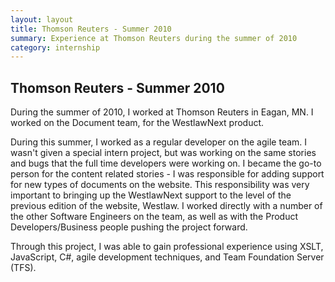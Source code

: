 ```yaml
---
layout: layout
title: Thomson Reuters - Summer 2010
summary: Experience at Thomson Reuters during the summer of 2010
category: internship
---
```


## Thomson Reuters - Summer 2010

During the summer of 2010, I worked at Thomson Reuters in Eagan, MN. I worked on the Document team, for the WestlawNext product.

During this summer, I worked as a regular developer on the agile team. I wasn't given a special intern project, but was working on the same stories and bugs that the full time developers were working on. I became the go-to person for the content related stories - I was responsible for adding support for new types of documents on the website. This responsibility was very important to bringing up the WestlawNext support to the level of the previous edition of the website, Westlaw. I worked directly with a number of the other Software Engineers on the team, as well as with the Product Developers/Business people pushing the project forward.

Through this project, I was able to gain professional experience using XSLT, JavaScript, C#, agile development techniques, and Team Foundation Server (TFS).
